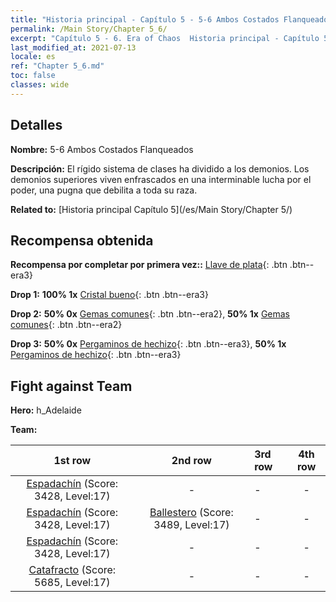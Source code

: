 ```yaml
---
title: "Historia principal - Capítulo 5 - 5-6 Ambos Costados Flanqueados"
permalink: /Main Story/Chapter 5_6/
excerpt: "Capítulo 5 - 6. Era of Chaos  Historia principal - Capítulo 5_6. 5-6 Ambos Costados Flanqueados"
last_modified_at: 2021-07-13
locale: es
ref: "Chapter 5_6.md"
toc: false
classes: wide
---
```


## Detalles

 **Nombre:** 5-6 Ambos Costados Flanqueados

 **Descripción:** El rígido sistema de clases ha dividido a los demonios. Los demonios superiores viven enfrascados en una interminable lucha por el poder, una pugna que debilita a toda su raza.

 **Related to:** [Historia principal Capítulo 5](/es/Main Story/Chapter 5/)

## Recompensa obtenida

 **Recompensa por completar por primera vez::** [Llave de plata](/ItemsES/con_693/){: .btn .btn--era3}

 **Drop 1:** **100% 1x** [Cristal bueno](/ItemsES/mat_17/){: .btn .btn--era3}

 **Drop 2:** **50% 0x** [Gemas comunes](/ItemsES/mat_10/){: .btn .btn--era2}, **50% 1x** [Gemas comunes](/ItemsES/mat_10/){: .btn .btn--era2}

 **Drop 3:** **50% 0x** [Pergaminos de hechizo](/ItemsES/con_694/){: .btn .btn--era3}, **50% 1x** [Pergaminos de hechizo](/ItemsES/con_694/){: .btn .btn--era3}


## Fight against Team
 **Hero:** h_Adelaide

 **Team:**


  | 1st row | 2nd row | 3rd row | 4th row |
  |:----:|:----:|:----|:----:|
  | [Espadachín](/es/units/Swordsman/) (Score: 3428, Level:17)  | - | - | - |
  | [Espadachín](/es/units/Swordsman/) (Score: 3428, Level:17)  | [Ballestero](/es/units/Marksman/) (Score: 3489, Level:17)  | - | - |
  | [Espadachín](/es/units/Swordsman/) (Score: 3428, Level:17)  | - | - | - |
  | [Catafracto](/es/units/Cavalier/) (Score: 5685, Level:17)  | - | - | - |


